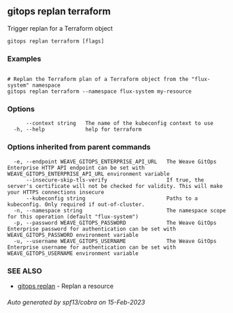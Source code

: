 ## gitops replan terraform

Trigger replan for a Terraform object

```
gitops replan terraform [flags]
```

### Examples

```

# Replan the Terraform plan of a Terraform object from the "flux-system" namespace
gitops replan terraform --namespace flux-system my-resource

```

### Options

```
      --context string   The name of the kubeconfig context to use
  -h, --help             help for terraform
```

### Options inherited from parent commands

```
  -e, --endpoint WEAVE_GITOPS_ENTERPRISE_API_URL   The Weave GitOps Enterprise HTTP API endpoint can be set with WEAVE_GITOPS_ENTERPRISE_API_URL environment variable
      --insecure-skip-tls-verify                   If true, the server's certificate will not be checked for validity. This will make your HTTPS connections insecure
      --kubeconfig string                          Paths to a kubeconfig. Only required if out-of-cluster.
  -n, --namespace string                           The namespace scope for this operation (default "flux-system")
  -p, --password WEAVE_GITOPS_PASSWORD             The Weave GitOps Enterprise password for authentication can be set with WEAVE_GITOPS_PASSWORD environment variable
  -u, --username WEAVE_GITOPS_USERNAME             The Weave GitOps Enterprise username for authentication can be set with WEAVE_GITOPS_USERNAME environment variable
```

### SEE ALSO

* [gitops replan](gitops_replan.md)	 - Replan a resource

###### Auto generated by spf13/cobra on 15-Feb-2023
